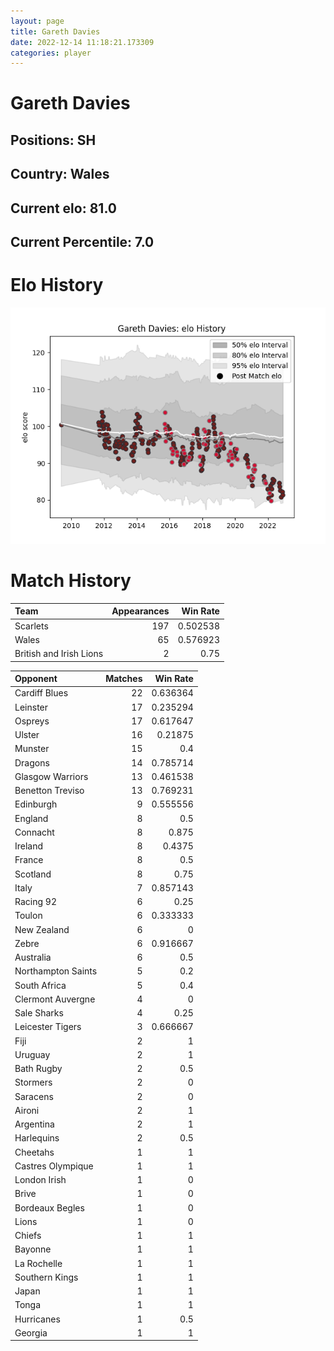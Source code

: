 ```yaml
---  
layout: page  
title: Gareth Davies  
date: 2022-12-14 11:18:21.173309  
categories: player  
---
```

# Gareth Davies

## Positions: SH

## Country: Wales

## Current elo: 81.0

## Current Percentile: 7.0

# Elo History


![elo history](history_GarethDavies.png)
# Match History


| Team                    |   Appearances |   Win Rate |
|:------------------------|--------------:|-----------:|
| Scarlets                |           197 |   0.502538 |
| Wales                   |            65 |   0.576923 |
| British and Irish Lions |             2 |   0.75     |

| Opponent           |   Matches |   Win Rate |
|:-------------------|----------:|-----------:|
| Cardiff Blues      |        22 |   0.636364 |
| Leinster           |        17 |   0.235294 |
| Ospreys            |        17 |   0.617647 |
| Ulster             |        16 |   0.21875  |
| Munster            |        15 |   0.4      |
| Dragons            |        14 |   0.785714 |
| Glasgow Warriors   |        13 |   0.461538 |
| Benetton Treviso   |        13 |   0.769231 |
| Edinburgh          |         9 |   0.555556 |
| England            |         8 |   0.5      |
| Connacht           |         8 |   0.875    |
| Ireland            |         8 |   0.4375   |
| France             |         8 |   0.5      |
| Scotland           |         8 |   0.75     |
| Italy              |         7 |   0.857143 |
| Racing 92          |         6 |   0.25     |
| Toulon             |         6 |   0.333333 |
| New Zealand        |         6 |   0        |
| Zebre              |         6 |   0.916667 |
| Australia          |         6 |   0.5      |
| Northampton Saints |         5 |   0.2      |
| South Africa       |         5 |   0.4      |
| Clermont Auvergne  |         4 |   0        |
| Sale Sharks        |         4 |   0.25     |
| Leicester Tigers   |         3 |   0.666667 |
| Fiji               |         2 |   1        |
| Uruguay            |         2 |   1        |
| Bath Rugby         |         2 |   0.5      |
| Stormers           |         2 |   0        |
| Saracens           |         2 |   0        |
| Aironi             |         2 |   1        |
| Argentina          |         2 |   1        |
| Harlequins         |         2 |   0.5      |
| Cheetahs           |         1 |   1        |
| Castres Olympique  |         1 |   1        |
| London Irish       |         1 |   0        |
| Brive              |         1 |   0        |
| Bordeaux Begles    |         1 |   0        |
| Lions              |         1 |   0        |
| Chiefs             |         1 |   1        |
| Bayonne            |         1 |   1        |
| La Rochelle        |         1 |   1        |
| Southern Kings     |         1 |   1        |
| Japan              |         1 |   1        |
| Tonga              |         1 |   1        |
| Hurricanes         |         1 |   0.5      |
| Georgia            |         1 |   1        |